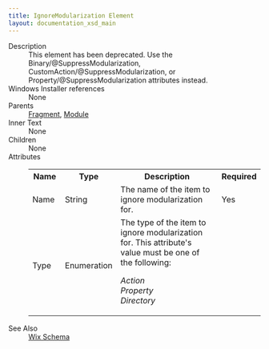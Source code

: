 ```yaml
---
title: IgnoreModularization Element
layout: documentation_xsd_main
---
```

<dl>
  <dt>Description</dt>
  <dd>                 This element has been deprecated.                 Use the Binary/@SuppressModularization, CustomAction/@SuppressModularization, or Property/@SuppressModularization attributes instead.             </dd>
  <dt>Windows Installer references</dt>
  <dd>None</dd>
  <dt>Parents</dt>
  <dd>
    <a href="../fragment/">Fragment</a>, <a href="../module/">Module</a></dd>
  <dt>Inner Text</dt>
  <dd>None</dd>
  <dt>Children</dt>
  <dd>None</dd>
  <dt>Attributes</dt>
  <dd>
    <table cellspacing="0" cellpadding="0" class="schema">
      <tr>
        <th width="15%">Name</th>
        <th width="15%">Type</th>
        <th width="65%">Description</th>
        <th width="15%">Required</th>
      </tr>
      <tr>
        <td>Name</td>
        <td>String</td>
        <td>                         The name of the item to ignore modularization for.                     </td>
        <td>Yes</td>
      </tr>
      <tr>
        <td>Type</td>
        <td>Enumeration</td>
        <td>                         The type of the item to ignore modularization for.                       This attribute's value must be one of the following:<dl><dt class="enumerationValue"><dfn>Action</dfn></dt><dd></dd><dt class="enumerationValue"><dfn>Property</dfn></dt><dd></dd><dt class="enumerationValue"><dfn>Directory</dfn></dt><dd></dd></dl></td>
        <td>&nbsp;</td>
      </tr>
    </table>
  </dd>
  <dt>See Also</dt>
  <dd>
    <a href="../">Wix Schema</a>
  </dd>
</dl>
